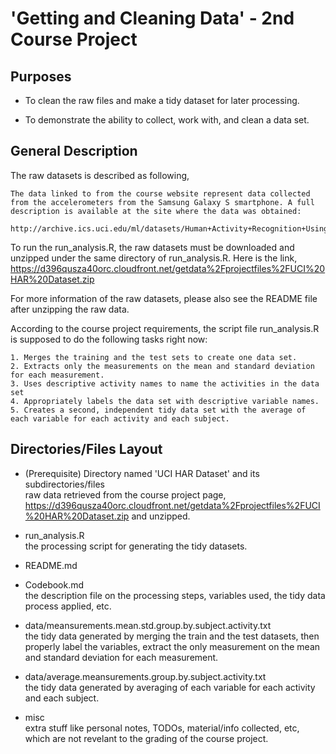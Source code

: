
'Getting and Cleaning Data' - 2nd Course Project 
===


## Purposes

- To clean the raw files and make a tidy dataset for later processing.

- To demonstrate the ability to collect, work with, and clean a data set. 


## General Description


The raw datasets is described as following,

	The data linked to from the course website represent data collected from the accelerometers from the Samsung Galaxy S smartphone. A full description is available at the site where the data was obtained: 
	
	http://archive.ics.uci.edu/ml/datasets/Human+Activity+Recognition+Using+Smartphones
	
To run the run_analysis.R, the raw datasets must be downloaded and unzipped under the same directory of run_analysis.R. Here is the link,
<https://d396qusza40orc.cloudfront.net/getdata%2Fprojectfiles%2FUCI%20HAR%20Dataset.zip>


For more information of the raw datasets, please also see the README file after unzipping the raw data.	

	
According to the course project requirements, the script file run_analysis.R is supposed to do the following tasks right now:

	1. Merges the training and the test sets to create one data set.   
	2. Extracts only the measurements on the mean and standard deviation for each measurement.   
	3. Uses descriptive activity names to name the activities in the data set      
	4. Appropriately labels the data set with descriptive variable names.    
	5. Creates a second, independent tidy data set with the average of each variable for each activity and each subject. 





## Directories/Files Layout

- (Prerequisite) Directory named 'UCI HAR Dataset' and its subdirectories/files   
raw data retrieved from the course project page, <https://d396qusza40orc.cloudfront.net/getdata%2Fprojectfiles%2FUCI%20HAR%20Dataset.zip> and unzipped.

- run_analysis.R   
the processing script for generating the tidy datasets.

- README.md   

- Codebook.md   
	the description file on the processing steps, variables used, the tidy data process applied, etc. 

- data/meansurements.mean.std.group.by.subject.activity.txt   
the tidy data generated by merging the train and the test datasets, then properly label the variables, extract the only measurement on the mean and standard deviation for each measurement.

- data/average.meansurements.group.by.subject.activity.txt    
the tidy data generated by averaging of each variable for each activity and each subject. 

- misc    
extra stuff like personal notes, TODOs, material/info collected, etc, which are not revelant to the grading of the course project.

